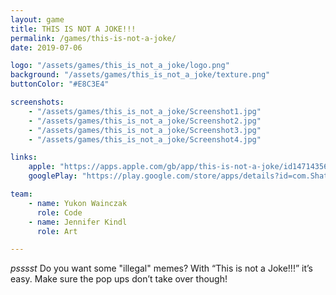 ```yaml
---
layout: game
title: THIS IS NOT A JOKE!!!
permalink: /games/this-is-not-a-joke/
date: 2019-07-06

logo: "/assets/games/this_is_not_a_joke/logo.png"
background: "/assets/games/this_is_not_a_joke/texture.png"
buttonColor: "#E8C3E4"

screenshots:
    - "/assets/games/this_is_not_a_joke/Screenshot1.jpg"
    - "/assets/games/this_is_not_a_joke/Screenshot2.jpg"
    - "/assets/games/this_is_not_a_joke/Screenshot3.jpg"
    - "/assets/games/this_is_not_a_joke/Screenshot4.jpg"

links:
    apple: "https://apps.apple.com/gb/app/this-is-not-a-joke/id1471435651"
    googlePlay: "https://play.google.com/store/apps/details?id=com.ShatteredJournalGames.tinaj"

team:
    - name: Yukon Wainczak
      role: Code
    - name: Jennifer Kindl
      role: Art

---
```


*psssst* Do you want some "illegal" memes? With “This is not a Joke!!!” it’s easy. Make sure the pop ups don’t take over though!